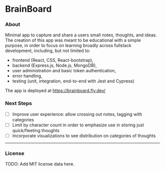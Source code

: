 # BrainBoard
### About
Minimal app to capture and share a users small notes, thoughts, and ideas. The creation of this app was meant to be educational with a simple purpose, in order to focus on learning broadly across fullstack development, including, but not limited to:
- frontend (React, CSS, React-bootstrap),
- backend (Express.js, Node.js, MongoDB),
- user administration and basic token authentication,
- error handling,
- testing (unit, integration, end-to-end with Jest and Cypress)
  
The app is deployed at https://brainboard.fly.dev/

### Next Steps
- [ ] Improve user experience: allow crossing out notes, tagging with categories
- [ ] Limit by character count in order to emphasize use in storing just quick/fleeting thoughts
- [ ] Incorporate visualizations to see distribution on categories of thoughts
- - - -
### License
TODO: Add MIT license data here.
